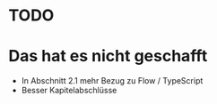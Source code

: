 # TODO

# Das hat es nicht geschafft
- In Abschnitt 2.1 mehr Bezug zu Flow / TypeScript
- Besser Kapitelabschlüsse
